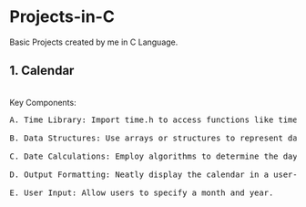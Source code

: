 # Projects-in-C
Basic Projects created by me in C Language.<br>

<h2>1. Calendar</h2><br>
    Key Components:
   <pre>A. Time Library: Import time.h to access functions like time() and localtime().<br>
B. Data Structures: Use arrays or structures to represent days, months, and years.<br>
C. Date Calculations: Employ algorithms to determine the day of the week, leap years, and month lengths.<br>
D. Output Formatting: Neatly display the calendar in a user-friendly format, often using loops and conditional statements.<br>
E. User Input: Allow users to specify a month and year.<br></pre>

